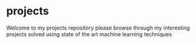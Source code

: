 # projects
Welcome to my projects repository please browse through my interesting projects solved using state of the art machine learning techniques
